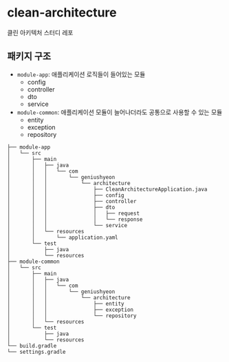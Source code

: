# clean-architecture
클린 아키텍처 스터디 레포

## 패키지 구조
- `module-app`: 애플리케이션 로직들이 들어있는 모듈
  - config 
  - controller
  - dto
  - service
- `module-common`: 애플리케이션 모듈이 늘어나더라도 공통으로 사용할 수 있는 모듈
  - entity
  - exception
  - repository
```text
├── module-app
│   └── src
│       ├── main
│       │   ├── java
│       │   │   └── com
│       │   │       └── geniushyeon
│       │   │           └── architecture
│       │   │               ├── CleanArchitectureApplication.java
│       │   │               ├── config
│       │   │               ├── controller
│       │   │               ├── dto
│       │   │               │   ├── request
│       │   │               │   └── response
│       │   │               └── service
│       │   └── resources
│       │       └── application.yaml
│       └── test
│           ├── java
│           └── resources
├── module-common
│   └── src
│       ├── main
│       │   ├── java
│       │   │   └── com
│       │   │       └── geniushyeon
│       │   │           └── architecture
│       │   │               ├── entity
│       │   │               ├── exception
│       │   │               └── repository
│       │   └── resources
│       └── test
│           ├── java
│           └── resources
└── build.gradle
└── settings.gradle
```